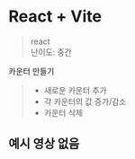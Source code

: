 # React + Vite

> react <br />
난이도: 중간

카운터 만들기

> * 새로운 카운터 추가
> * 각 카운터의 값 증가/감소
> * 카운터 삭제

## 예시 영상 없음